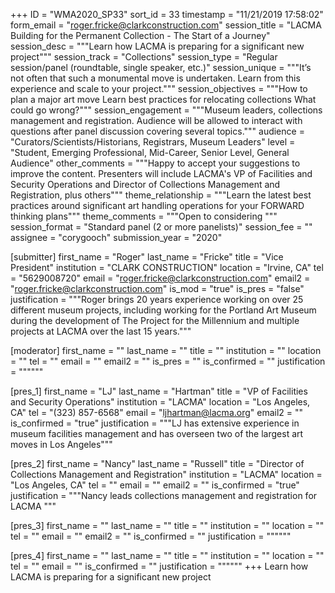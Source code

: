 +++
ID = "WMA2020_SP33"
sort_id = 33
timestamp = "11/21/2019 17:58:02"
form_email = "roger.fricke@clarkconstruction.com"
session_title = "LACMA Building for the Permanent Collection - The Start of a Journey"
session_desc = """Learn how LACMA is preparing for a significant new project"""
session_track = "Collections"
session_type = "Regular session/panel (roundtable, single speaker, etc.)"
session_unique = """It’s not often that such a monumental move is undertaken.  Learn from this experience and scale to your project."""
session_objectives = """How to plan a major art move
Learn best practices for relocating collections
What could go wrong?"""
session_engagement = """Museum leaders, collections management and registration.  Audience will be allowed to interact with questions after panel discussion covering several topics."""
audience = "Curators/Scientists/Historians, Registrars, Museum Leaders"
level = "Student, Emerging Professional, Mid-Career, Senior Level, General Audience"
other_comments = """Happy to accept your suggestions to improve the content.  Presenters will include LACMA's VP of Facilities and Security Operations and Director of Collections Management and Registration, plus others"""
theme_relationship = """Learn the latest best practices around significant art handling operations for your FORWARD thinking plans"""
theme_comments = """Open to considering """
session_format = "Standard panel (2 or more panelists)"
session_fee = ""
assignee = "corygooch"
submission_year = "2020"

[submitter]
first_name = "Roger"
last_name = "Fricke"
title = "Vice President"
institution = "CLARK CONSTRUCTION"
location = "Irvine, CA"
tel = "5629008720"
email = "roger.fricke@clarkconstruction.com"
email2 = "roger.fricke@clarkconstruction.com"
is_mod = "true"
is_pres = "false"
justification = """Roger brings 20 years experience working on over 25 different museum projects, including working for the Portland Art Museum during the development of The Project for the Millennium and multiple projects at LACMA over the last 15 years."""

[moderator]
first_name = ""
last_name = ""
title = ""
institution = ""
location = ""
tel = ""
email = ""
email2 = ""
is_pres = ""
is_confirmed = ""
justification = """"""

[pres_1]
first_name = "LJ"
last_name = "Hartman"
title = "VP of Facilities and Security Operations"
institution = "LACMA"
location = "Los Angeles, CA"
tel = "(323) 857-6568"
email = "ljhartman@lacma.org"
email2 = ""
is_confirmed = "true"
justification = """LJ has extensive experience in museum facilities management and has overseen two of the largest art moves in Los Angeles"""

[pres_2]
first_name = "Nancy"
last_name = "Russell"
title = "Director of Collections Management and Registration"
institution = "LACMA"
location = "Los Angeles, CA"
tel = ""
email = ""
email2 = ""
is_confirmed = "true"
justification = """Nancy leads collections management and registration for LACMA
"""

[pres_3]
first_name = ""
last_name = ""
title = ""
institution = ""
location = ""
tel = ""
email = ""
email2 = ""
is_confirmed = ""
justification = """"""

[pres_4]
first_name = ""
last_name = ""
title = ""
institution = ""
location = ""
tel = ""
email = ""
is_confirmed = ""
justification = """"""
+++
Learn how LACMA is preparing for a significant new project